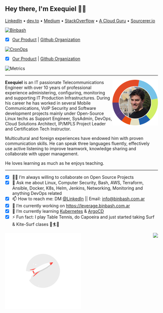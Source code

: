 <h2 align="left"> 
 Hey there, I'm Exequiel 
 👨‍💻
</h2>
<p align="left">
  <a href="https://www.linkedin.com/in/barrireroexequiel/">LinkedIn</a> •
  <a href="https://dev.to/exequielrafaela">dev.to</a> •
  <a href="https://medium.com/@exequiel.barrirero">Medium</a> •
  <a href="https://stackoverflow.com/users/2033312/exequiel-barrirero?tab=profile">StackOverflow</a> •
  <a href="https://learn.acloud.guru/profile/exequielrafaela">A Cloud Guru</a> •
  <a href="https://sourcerer.io/exequielrafaela">Sourcerer.io</a>
</p>


[![Binbash](https://img.shields.io/badge/Co%20Founder-@Binbash-blue?style=for-the-badge&logo=icloud&logoColor=64ffda&logoWidth=20&labelColor=172a45&color=64ffda)](https://www.binbash.com.ar) 
- [x] [Our Product](https://leverage.binbash.com) | [Github Organization](https://github.com/binbashar)


[![CronOps](https://img.shields.io/badge/Founder-@CronOps-blue?style=for-the-badge&logo=cloudbees&logoColor=64ffda&logoWidth=40&labelColor=172a45&color=64ffda)](https://www.cronops.io) 
- [x] [Our Product](https://devopstips.cronops.io) | [Github Organization](https://github.com/cronops-io)

![Metrics](https://metrics.lecoq.io/exequielrafaela)

---

<a href="https://sourcerer.io/exequielrafaela">
<img align='right' 
     src="https://github.com/exequielrafaela/exequielrafaela/blob/master/assets/images/sourcerer-io-profile.png?raw=true?sanitize=true" 
     width="150">
</a>

**Exequiel** is an IT passionate Telecommunications Engineer with over 10 years of professional experience administering, configuring, monitoring and supporting IT Production Infrastructures. During his career he has worked in several Mobile Communications, VoIP Security and Software development projects mainly under Open-Source Linux techs as Support Engineer, SysAdmin, DevOps, Cloud Solutions Architect, IP/MPLS Project Leader and Certification Tech Instructor.

Multicultural and foreign experiences have endowed him with proven communication skills. He can speak three languages fluently, effectively use active listening to improve teamwork, knowledge sharing and collaborate with upper management.

He loves learning as much as he enjoys teaching.

---

- [x] 👨‍💻 I’m always willing to collaborate on Open Source Projects
- [x] 💬 Ask me about Linux, Computer Security, Bash, AWS, Terraform, Ansible, Docker, K8s, Helm, Jenkins, Networking, Monitoring and anything DevOps related
- [x] 📫 How to reach me: DM [@LinkedIn](https://www.linkedin.com/in/barrireroexequiel) || Email: info@binbash.com.ar
- [x] 🔭 I’m currently working on https://leverage.binbash.com.ar
- [x] 🌱 I’m currently learning [Kubernetes](https://kubernetes.io/) & [ArgoCD](https://argoproj.github.io/argo-cd/)
- [x] ⚡ Fun fact: I play Table Tennis, do Capoeira and just started taking Surf & Kite-Surf clases :ocean:🏄:ocean: 

<img align='right' src="https://github-readme-stats.vercel.app/api?username=exequielrafaela&show_icons=true&title_color=ccd6f6&icon_color=64ffda&text_color=64ffda&bg_color=172a45">

<img align='left' src="https://github.com/exequielrafaela/exequielrafaela/blob/master/assets/images/rocket_flying.gif?raw=true?sanitize=true" width="250">

